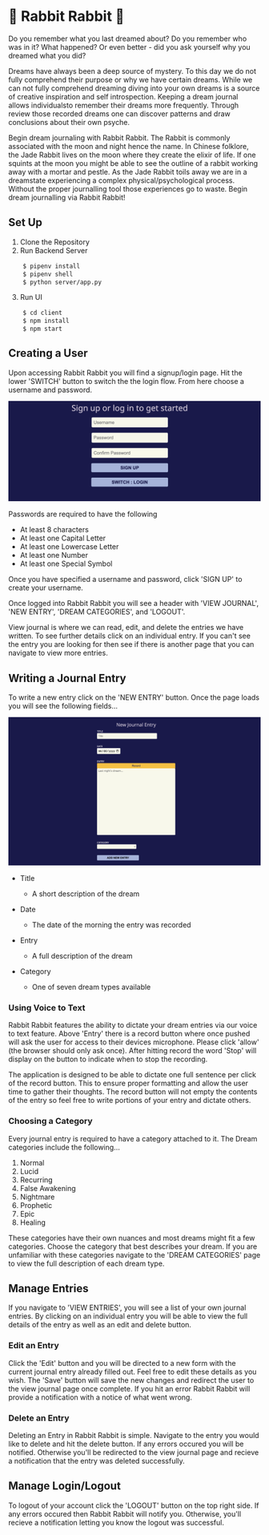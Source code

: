 # 🐇 Rabbit Rabbit 🐇

Do you remember what you last dreamed about? Do you remember who was in it? What happened? Or even better - did you ask yourself why you dreamed what you did?

Dreams have always been a deep source of mystery. To this day we do not fully comprehend their purpose or why we have certain dreams. While we can not fully comprehend dreaming diving into your own dreams is a source of creative inspiration and self introspection. Keeping a dream journal allows individualsto remember their dreams more frequently. Through review those recorded dreams one can discover patterns and draw conclusions about their own psyche. 

Begin dream journaling with Rabbit Rabbit. The Rabbit is commonly associated with the moon and night hence the name. In Chinese folklore, the Jade Rabbit lives on the moon where they create the elixir of life.  If one squints at the moon you might be able to see the outline of a rabbit working away with a mortar and pestle. As the Jade Rabbit toils away we are in a dreamstate experiencing a complex physical/psychological process. Without the proper journalling tool those experiences go to waste. Begin dream journalling via Rabbit Rabbit!

## Set Up

1. Clone the Repository
2. Run Backend Server
```
    $ pipenv install
    $ pipenv shell
    $ python server/app.py
```
3. Run UI
```
    $ cd client
    $ npm install
    $ npm start
```
## Creating a User
Upon accessing Rabbit Rabbit you will find a signup/login page. Hit the lower 'SWITCH' button to switch the the login flow. From here choose a username and password.

![Alt text](<Screen Shot 2024-04-17 at 3.18.32 PM.png>)

Passwords are required to have  the following
- At least 8 characters
- At least one Capital Letter
- At least one Lowercase Letter
- At least one Number
- At least one Special Symbol

Once you have specified a username and password, click 'SIGN UP' to create your username.


Once logged into Rabbit Rabbit you will see a header with 'VIEW JOURNAL', 'NEW ENTRY', 'DREAM CATEGORIES', and 'LOGOUT'. 

View journal is where we can read, edit, and delete the entries we have written. To see further details click on an individual entry. If you can't see the entry you are looking for then see if there is another page that you can navigate to view more entries.


## Writing a Journal Entry
To write a new entry click on the 'NEW ENTRY' button. Once the page loads you will see the following fields...

![Alt text](<Screen Shot 2024-04-17 at 3.33.50 PM.png>) 

- Title 
    - A short description of the dream

- Date
    - The date of the morning the entry was recorded

- Entry
    - A full description of the dream

- Category
    - One of seven dream types available 


### Using Voice to Text

Rabbit Rabbit features the ability to dictate your dream entries via our voice to text feature. Above 'Entry' there is a record button where once pushed will ask the user for access to their devices microphone. Please click 'allow' (the browser should only ask once). After hitting record the word 'Stop' will display on the button to indicate when to stop the recording. 

The application is designed to be able to dictate one full sentence per click of the record button. This to ensure proper formatting and allow the user time to gather their thoughts. The record button will not empty the contents of the entry so feel free to write portions of your entry and dictate others.

### Choosing a Category

Every journal entry is required to have a category attached to it. The Dream categories include the following...

1. Normal
2. Lucid
3. Recurring
4. False Awakening
5. Nightmare
6. Prophetic
7. Epic
8. Healing

These categories have their own nuances and most dreams might fit a few categories. Choose the category that best describes your dream. If you are unfamiliar with these categories navigate to the 'DREAM CATEGORIES' page to view the full description of each dream type.


## Manage Entries

If you navigate to 'VIEW ENTRIES', you will see a list of your own journal entries. By clicking on an individual entry you will be able to view the full details of the entry as well as an edit and delete button.

### Edit an Entry

Click the 'Edit' button and you will be directed to a new form with the current journal entry already filled out. Feel free to edit these details as you wish. The 'Save' button will save the new changes and redirect the user to the view journal page once complete. If you hit an error Rabbit Rabbit will provide a notification with a notice of what went wrong.

### Delete an Entry

Deleting an Entry in Rabbit Rabbit is simple. Navigate to the entry you would like to delete and hit the delete button. If any errors occured you will be notified. Otherwise you'll be redirected to the view journal page and recieve a notification that the entry was deleted successfully.

## Manage Login/Logout

To logout of your account click the 'LOGOUT' button on the top right side. If any errors occured then Rabbit Rabbit will notify you. Otherwise, you'll recieve a notification letting you know the logout was successful.




